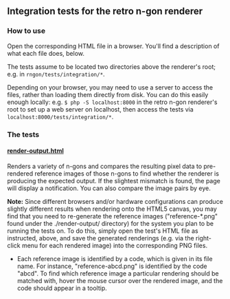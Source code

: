 ## Integration tests for the retro n-gon renderer

### How to use
Open the corresponding HTML file in a browser. You'll find a description of what each file does, below.

The tests assume to be located two directories above the renderer's root; e.g. in `rngon/tests/integration/*`.

Depending on your browser, you may need to use a server to access the files, rather than loading them directly from disk. You can do this easily enough locally: e.g. `$ php -S localhost:8000` in the retro n-gon renderer's root to set up a web server on localhost, then access the tests via `localhost:8000/tests/integration/*`.

### The tests
#### [render-output.html](render-output.html)
Renders a variety of n-gons and compares the resulting pixel data to pre-rendered reference images of those n-gons to find whether the renderer is producing the expected output. If the slightest mismatch is found, the page will display a notification. You can also compare the image pairs by eye.

**Note:** Since different browsers and/or hardware configurations can produce slightly different results when rendering onto the HTML5 canvas, you may find that you need to re-generate the reference images ("reference-*.png" found under the ./render-output/ directory) for the system you plan to be running the tests on. To do this, simply open the test's HTML file as instructed, above, and save the generated renderings (e.g. via the right-click menu for each rendered image) into the corresponding PNG files.

- Each reference image is identified by a code, which is given in its file name. For instance, "reference-abcd.png" is identified by the code "abcd". To find which reference image a particular rendering should be matched with, hover the mouse cursor over the rendered image, and the code should appear in a tooltip.
